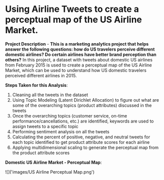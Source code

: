 # Using Airline Tweets to create a perceptual map of the US Airline Market. 

**Project Description** - **This is a marketing analytics project that helps answer the following questions: how do US travelers perceive different domestic airlines? Do certain airlines have better brand perception than others?** In this project, a dataset with tweets about domestic US airlines from February 2015 is used to create a perceptual map of the US Airline Market, which can be used to understand how US domestic travelers perceived different airlines in 2015. 

**Steps Taken for this Analysis**: 

1. Cleaning all the tweets in the dataset
2. Using Topic Modeling (Latent Dirichlet Allocation) to figure out what are some of the overarching topics (product attributes) discussed in the tweets
3. Once the overarching topics (customer service, on-time performance/cancellations, etc.) are identified, keywords are used to assign tweets to a specific topic 
4. Performing sentiment analysis on all the tweets
5. Calculating the percent of positive, negative, and neutral tweets for each topic identified to get product attribute scores for each airline
6. Applying multidimensional scaling to generate the perceptual map from the product attribute scores

**Domestic US Airline Market - Perceptual Map**: 

![]('images/US Airline Perceptual Map.png')
